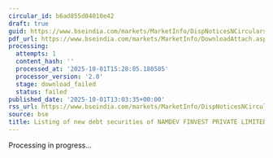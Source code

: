 ```yaml
---
circular_id: b6ad855d04010e42
draft: true
guid: https://www.bseindia.com/markets/MarketInfo/DispNoticesNCirculars.aspx?Noticeid={4FC73198-DACC-4364-9C46-4A13326BA471}&noticeno=20251001-57&dt=10/01/2025&icount=57&totcount=74&flag=0
pdf_url: https://www.bseindia.com/markets/MarketInfo/DownloadAttach.aspx?id=20251001-57&attachedId=
processing:
  attempts: 1
  content_hash: ''
  processed_at: '2025-10-01T15:28:05.180585'
  processor_version: '2.0'
  stage: download_failed
  status: failed
published_date: '2025-10-01T13:03:35+00:00'
rss_url: https://www.bseindia.com/markets/MarketInfo/DispNoticesNCirculars.aspx?Noticeid={4FC73198-DACC-4364-9C46-4A13326BA471}&noticeno=20251001-57&dt=10/01/2025&icount=57&totcount=74&flag=0
source: bse
title: Listing of new debt securities of NAMDEV FINVEST PRIVATE LIMITED
---
```


Processing in progress...